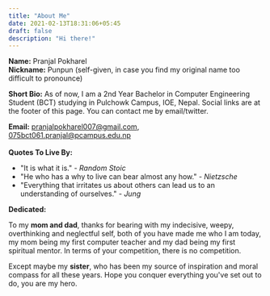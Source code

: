 ```yaml
---
title: "About Me"
date: 2021-02-13T18:31:06+05:45
draft: false 
description: "Hi there!"
---
```


**Name:** Pranjal Pokharel\
**Nickname:** Punpun (self-given, in case you find my original name too difficult to pronounce)

**Short Bio:**
As of now, I am a 2nd Year Bachelor in Computer Engineering Student (BCT) studying in Pulchowk Campus, IOE, Nepal. Social links are at the footer of this page. You can contact me by email/twitter. 

**Email:** pranjalpokharel007@gmail.com, 075bct061.pranjal@pcampus.edu.np\
\
**Quotes To Live By:**
- "It is what it is." - *Random Stoic*
- "He who has a why to live can bear almost any how." - *Nietzsche*
- "Everything that irritates us about others can lead us to an understanding of ourselves." - *Jung*

**Dedicated:**

To my **mom and dad**, thanks for bearing with my indecisive, weepy, overthinking and neglectful self, both of you have made me who I am today, my mom being my first computer teacher and my dad being my first spiritual mentor. In terms of your competition, there is no competition.

Except maybe my **sister**, who has been my source of inspiration and moral compass for all these years. Hope you conquer everything you've set out to do, you are my hero.

